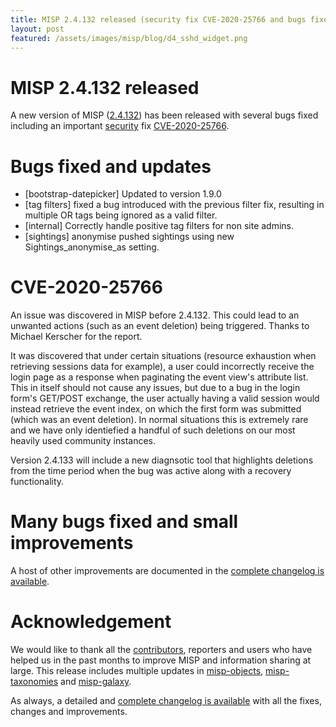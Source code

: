 ```yaml
---
title: MISP 2.4.132 released (security fix CVE-2020-25766 and bugs fixed)
layout: post
featured: /assets/images/misp/blog/d4_sshd_widget.png
---
```


# MISP 2.4.132 released

A new version of MISP ([2.4.132](https://github.com/MISP/MISP/tree/v2.4.132)) has been released with several bugs fixed including an important [security](https://www.misp-project.org/security/) fix [CVE-2020-25766](https://cve.circl.lu/cve/CVE-2020-25766). 

# Bugs fixed and updates

- [bootstrap-datepicker] Updated to version 1.9.0
- [tag filters] fixed a bug introduced with the previous filter fix, resulting in multiple OR tags being ignored as a valid filter.
- [internal] Correctly handle positive tag filters for non site admins.
- [sightings] anonymise pushed sightings using new Sightings_anonymise_as setting.

# CVE-2020-25766

An issue was discovered in MISP before 2.4.132. This could lead to an unwanted actions (such as an event deletion) being triggered. Thanks to Michael Kerscher for the report.

It was discovered that under certain situations (resource exhaustion when retrieving sessions data for example), a user could incorrectly receive the login page as a response when paginating the event view's attribute list. This in itself should not cause any issues, but due to a bug in the login form's GET/POST exchange, the user actually having a valid session would instead retrieve the event index, on which the first form was submitted (which was an event deletion). In normal situations this is extremely rare and we have only identiefied a handful of such deletions on our most heavily used community instances.

Version 2.4.133 will include a new diagnsotic tool that highlights deletions from the time period when the bug was active along with a recovery functionality.

# Many bugs fixed and small improvements

A host of other improvements are documented in the [complete changelog is available](https://www.misp-project.org/Changelog.txt).

# Acknowledgement

We would like to thank all the [contributors](https://www.misp-project.org/contributors), reporters and users who have helped us in the past months to improve MISP and information sharing at large. This release includes multiple updates in [misp-objects](https://www.misp-project.org/objects.html), [misp-taxonomies](https://www.misp-project.org/taxonomies.html) and [misp-galaxy](https://www.misp-project.org/galaxy.html).

As always, a detailed and [complete changelog is available](https://www.misp-project.org/Changelog.txt) with all the fixes, changes and improvements.


